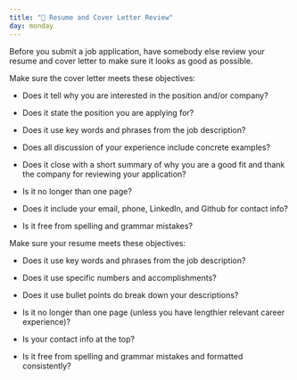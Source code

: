 ```yaml
---
title: "📓 Resume and Cover Letter Review"
day: monday
---
```


Before you submit a job application, have somebody else review your resume and cover letter to make sure it looks as good as possible.

Make sure the cover letter meets these objectives:

* Does it tell why you are interested in the position and/or company?

* Does it state the position you are applying for?

* Does it use key words and phrases from the job description?

* Does all discussion of your experience include concrete examples?

* Does it close with a short summary of why you are a good fit and thank the company for reviewing your application?

* Is it no longer than one page?

* Does it include your email, phone, LinkedIn, and Github for contact info?

* Is it free from spelling and grammar mistakes?

Make sure your resume meets these objectives:

* Does it use key words and phrases from the job description?

* Does it use specific numbers and accomplishments?

* Does it use bullet points do break down your descriptions?

* Is it no longer than one page (unless you have lengthier relevant career experience)?

* Is your contact info at the top?

* Is it free from spelling and grammar mistakes and formatted consistently?
